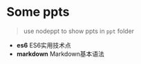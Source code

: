 # Some ppts

> use nodeppt to show ppts in `ppt` folder

- **es6** ES6实用技术点
- **markdown** Markdown基本语法
